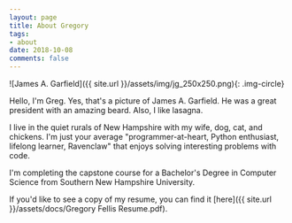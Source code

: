```yaml
---
layout: page
title: About Gregory
tags: 
- about
date: 2018-10-08
comments: false
---
```


![James A. Garfield]({{ site.url }}/assets/img/jg_250x250.png){: .img-circle}

Hello, I'm Greg. Yes, that's a picture of James A. Garfield. He was a great president with an amazing beard. Also, I like lasagna.

I live in the quiet rurals of New Hampshire with my wife, dog, cat, and chickens. I'm just your average "programmer-at-heart, Python enthusiast, lifelong learner, Ravenclaw" that enjoys solving interesting problems with code.

I'm completing the capstone course for a Bachelor's Degree in Computer Science from Southern New Hampshire University.

If you'd like to see a copy of my resume, you can find it [here]({{ site.url }}/assets/docs/Gregory Fellis Resume.pdf).
